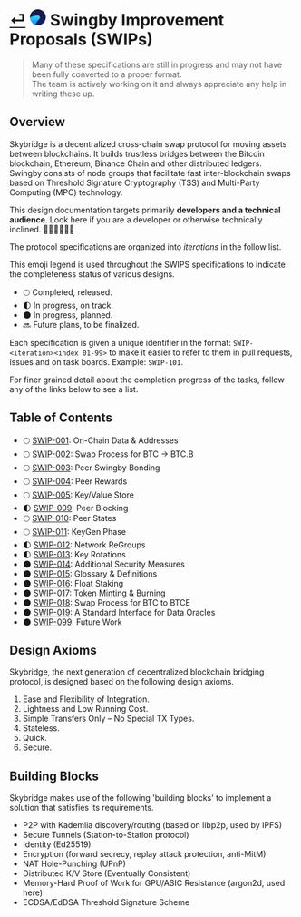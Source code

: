 # [⏎](../readme.md) ![Swingby Logo](../images/logo.png) Swingby Improvement Proposals (SWIPs)

> Many of these specifications are still in progress and may not have been fully converted to a proper format. <br />
> The team is actively working on it and always appreciate any help in writing these up.

## Overview

Skybridge is a decentralized cross-chain swap protocol for moving assets between blockchains. It builds trustless bridges between the Bitcoin blockchain, Ethereum, Binance Chain and other distributed ledgers. Swingby consists of node groups that facilitate fast inter-blockchain swaps based on Threshold Signature Cryptography (TSS) and Multi-Party Computing (MPC) technology.

This design documentation targets primarily **developers and a technical audience**. Look here if you are a developer or otherwise technically inclined. 👩🏻‍💻👨🏾‍💻

The protocol specifications are organized into _iterations_ in the follow list.

This emoji legend is used throughout the SWIPS specifications to indicate the completeness status of various designs.

- 🌕 Completed, released.
- 🌓 In progress, on track.
- 🌑 In progress, planned.
- 🔜 Future plans, to be finalized.

Each specification is given a unique identifier in the format: `SWIP-<iteration><index 01-99>` to make it easier to refer to them in pull requests, issues and on task boards. Example: `SWIP-101`.

For finer grained detail about the completion progress of the tasks, follow any of the links below to see a list.

## Table of Contents

- 🌕 [SWIP-001](./SWIP-001.md): On-Chain Data &amp; Addresses
- 🌕 [SWIP-002](./SWIP-002.md): Swap Process for BTC → BTC.B
- 🌕 [SWIP-003](./SWIP-003.md): Peer Swingby Bonding
- 🌕 [SWIP-004](./SWIP-004.md): Peer Rewards
- 🌕 [SWIP-005](./SWIP-005.md): Key/Value Store
- 🌓 [SWIP-009](./SWIP-009.md): Peer Blocking
- 🌕 [SWIP-010](./SWIP-010.md): Peer States
- 🌕 [SWIP-011](./SWIP-011.md): KeyGen Phase
- 🌓 [SWIP-012](./SWIP-012.md): Network ReGroups
- 🌓 [SWIP-013](./SWIP-013.md): Key Rotations
- 🌑 [SWIP-014](./SWIP-014.md): Additional Security Measures
- 🌑 [SWIP-015](./SWIP-015.md): Glossary &amp; Definitions
- 🌑 [SWIP-016](./SWIP-016.md): Float Staking
- 🌑 [SWIP-017](./SWIP-017.md): Token Minting &amp; Burning
- 🌑 [SWIP-018](./SWIP-018.md): Swap Process for BTC to BTCE
- 🌑 [SWIP-019](./SWIP-019.md): A Standard Interface for Data Oracles
- 🌑 [SWIP-099](./SWIP-099.md): Future Work

## Design Axioms

Skybridge, the next generation of decentralized blockchain bridging protocol, is designed based on the following design axioms.

1. Ease and Flexibility of Integration.
2. Lightness and Low Running Cost.
3. Simple Transfers Only – No Special TX Types.
4. Stateless.
5. Quick.
6. Secure.

## Building Blocks

Skybridge makes use of the following 'building blocks' to implement a solution that satisfies its requirements.

- P2P with Kademlia discovery/routing (based on libp2p, used by IPFS)
- Secure Tunnels (Station-to-Station protocol)
- Identity (Ed25519)
- Encryption (forward secrecy, replay attack protection, anti-MitM)
- NAT Hole-Punching (UPnP)
- Distributed K/V Store (Eventually Consistent)
- Memory-Hard Proof of Work for GPU/ASIC Resistance (argon2d, used here)
- ECDSA/EdDSA Threshold Signature Scheme

